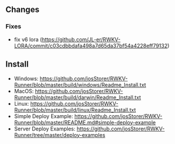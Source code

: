 ## Changes

### Fixes

- fix v6 lora (https://github.com/JL-er/RWKV-LORA/commit/c03cdbbdafa498a7d65da37bf54a4228eff79132)

## Install

- Windows: https://github.com/josStorer/RWKV-Runner/blob/master/build/windows/Readme_Install.txt
- MacOS: https://github.com/josStorer/RWKV-Runner/blob/master/build/darwin/Readme_Install.txt
- Linux: https://github.com/josStorer/RWKV-Runner/blob/master/build/linux/Readme_Install.txt
- Simple Deploy Example: https://github.com/josStorer/RWKV-Runner/blob/master/README.md#simple-deploy-example
- Server Deploy Examples: https://github.com/josStorer/RWKV-Runner/tree/master/deploy-examples
